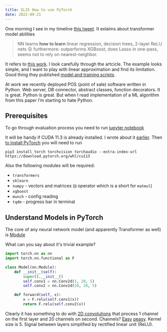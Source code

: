 ```yaml
---
title: ELI5 How to use PyTorch
date: 2022-09-21
---
```


One morning I see in my timeline [this tweet](https://twitter.com/davidandrzej/status/1570969380284141570?s=12). It exlaims about transformer model abilities

> NN learns **how to learn** linear regression, decision trees, 2-layer ReLU nets 😲 furthermore: outperforms XGBoost, does Lasso in one-pass, seems not to rely on nearest-neighbor.

It refers to [this work](https://arxiv.org/abs/2208.01066). I look carefully through the artcicle. The example looks simple, and I want to play with linear approximation and find its limitation. Good thing they published [model and training scripts](https://github.com/dtsip/in-context-learning).

At work we recently deployed POS (point of sale) software written in Python. Web server, DB connector, abstract classes, function decorators. It is great. Python is great. But when I read implementation of a ML algorithm from this paper I’m starting to hate Python.

## Prerequisites

To go through evaluation process you need to run [jupyter notebook](/science/everything-you-need-to-know-about-jupyter-notebook)

It will be handy if CUDA 11.3 is already installed. I wrote about it [earlier](/science/how-to-run-dalle-locally). Then [to install PyTorch](https://pytorch.org/get-started/locally/) you will need to run

```
pip3 install torch torchvision torchaudio --extra-index-url https://download.pytorch.org/whl/cu113
```

Also the following modules will be required:

- `transformers`
- `sklearn`
- `numpy` - vectors and matrices (`@` operator which is a short for `matmul`)
- `xgboost`
- `munch` - config reading
- `tqdm` - progress bar in terminal

## Understand Models in PyTorch

The core of any neural network model (and apparently Transformer as well) is [Module](https://pytorch.org/docs/stable/generated/torch.nn.Module.html)

What can you say about it's trivial example?

```py
import torch.nn as nn
import torch.nn.functional as F

class Model(nn.Module):
    def __init__(self):
        super().__init__()
        self.conv1 = nn.Conv2d(1, 20, 5)
        self.conv2 = nn.Conv2d(20, 20, 5)

    def forward(self, x):
        x = F.relu(self.conv1(x))
        return F.relu(self.conv2(x))
```

Clearly it has something to do with [2D convolutions](https://pytorch.org/docs/stable/generated/torch.nn.Conv2d.html) that process 1 channel on the first layer and 20 channels on second. Channels? [Easy](https://medium.com/apache-mxnet/multi-channel-convolutions-explained-with-ms-excel-9bbf8eb77108) [peasy](https://towardsdatascience.com/a-comprehensive-introduction-to-different-types-of-convolutions-in-deep-learning-669281e58215). Kernel size is 5. Signal between layers simplified by rectified linear unit (ReLU).